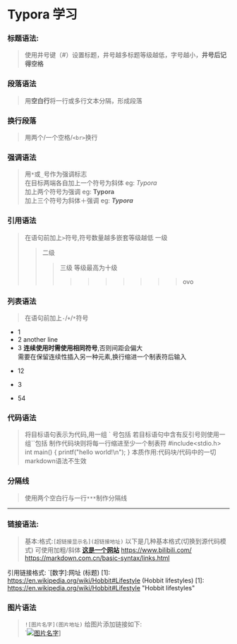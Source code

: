 # Typora 学习  
### 标题语法:<br>
>使用井号键（#）设置标题，井号越多标题等级越低，字号越小，**井号后记得空格**  

### 段落语法  
>用**空白行**将一行或多行文本分隔，形成段落  

### 换行段落  
>用两个/一个空格/`<br>`换行  

### 强调语法  
>用`*`或`_`号作为强调标志  
>在目标两端各自加上一个符号为斜体 eg: *Typora*  
>加上两个符号为强调 eg: **Typora**  
>加上三个符号为斜体＋强调 eg: ***Typora***  

### 引用语法
>在语句前加上`>`符号,符号数量越多嵌套等级越低
>一级
>
>> 二级
>> > 三级
>> > 等级最高为十级
>> >
>> > >>>>>>> ovo

### 列表语法
>在语句前加上`-`/`+`/`*`符号
+ 1
+ 2
	another line
+ 3
**连续使用时需使用相同符号**,否则间距会偏大  
需要在保留连续性插入另一种元素,换行缩进一个制表符后输入
- 12
+ 3
* 54

### 代码语法
>将目标语句表示为代码,用一组 ` 号包括
>若目标语句中含有反引号则使用一组``包括
>制作代码块则将每一行缩进至少一个制表符
	#include<stdio.h>
	int main()
	{
	printf("hello world!\n");
	}
>本质作用:代码块/代码中的一切markdown语法不生效

### 分隔线
>使用两个空白行与一行`***`制作分隔线

***

### 链接语法:
>基本:格式:`[超链接显示名](超链接地址)`
>以下是几种基本格式(切换到源代码模式)
>可使用加粗/斜体
**[这是一个网站](https://www.bilibili.com/)**
<https://www.bilibili.com/>
https://markdown.com.cn/basic-syntax/links.html

引用链接格式:
`[数字]:网址 (标题)
[1]: https://en.wikipedia.org/wiki/Hobbit#Lifestyle (Hobbit lifestyles)
[1]: <https://en.wikipedia.org/wiki/Hobbit#Lifestyle> "Hobbit lifestyles"

### 图片语法
>`![图片名字](图片地址)`
>给图片添加链接如下:  
>`[![图片名字](图片地址)](图片链接)]